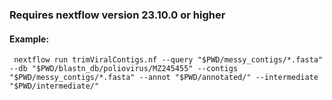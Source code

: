### Requires nextflow version 23.10.0 or higher

#### Example:
` nextflow run trimViralContigs.nf --query "$PWD/messy_contigs/*.fasta" --db "$PWD/blastn_db/poliovirus/MZ245455" --contigs "$PWD/messy_contigs/*.fasta" --annot "$PWD/annotated/" --intermediate "$PWD/intermediate/"`
